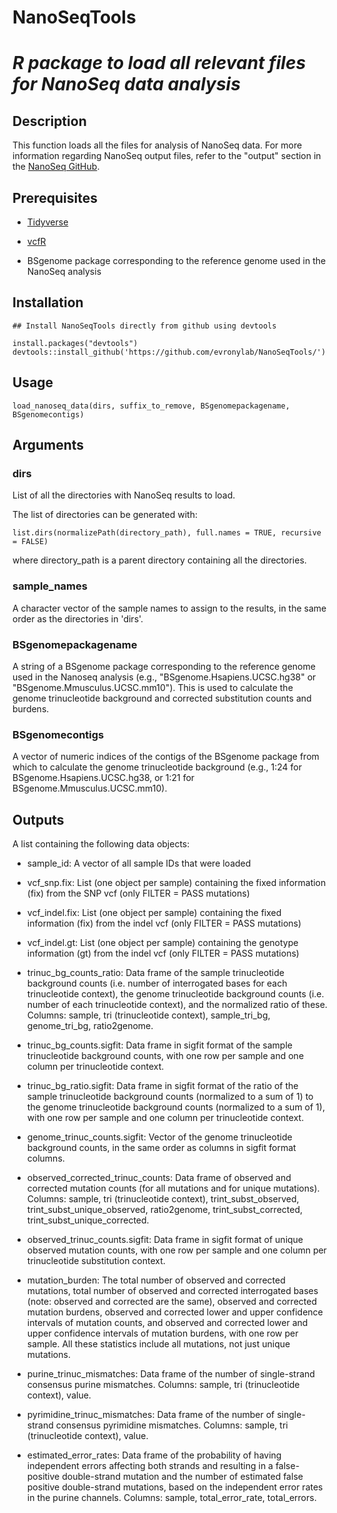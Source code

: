 # **NanoSeqTools**

# _R package to load all relevant files for NanoSeq data analysis_


## Description
This function loads all the files for analysis of NanoSeq data. For more information regarding NanoSeq output files, refer to the "output" section in the [NanoSeq GitHub](https://github.com/cancerit/NanoSeq).

## Prerequisites
* [Tidyverse](https://www.tidyverse.org/packages/)

* [vcfR](https://github.com/knausb/vcfR)

* BSgenome package corresponding to the reference genome used in the NanoSeq analysis

## Installation

```
## Install NanoSeqTools directly from github using devtools

install.packages("devtools")
devtools::install_github('https://github.com/evronylab/NanoSeqTools/')
```

## Usage
```
load_nanoseq_data(dirs, suffix_to_remove, BSgenomepackagename, BSgenomecontigs)
```

## Arguments
### dirs	
List of all the directories with NanoSeq results to load.

The list of directories can be generated with:
```
list.dirs(normalizePath(directory_path), full.names = TRUE, recursive = FALSE)
```
where directory_path is a parent directory containing all the directories.

### sample_names
A character vector of the sample names to assign to the results, in the same order as the directories in 'dirs'.

### BSgenomepackagename	
A string of a BSgenome package corresponding to the reference genome used in the Nanoseq analysis (e.g., "BSgenome.Hsapiens.UCSC.hg38" or "BSgenome.Mmusculus.UCSC.mm10"). This is used to calculate the genome trinucleotide background and corrected substitution counts and burdens.

### BSgenomecontigs	
A vector of numeric indices of the contigs of the BSgenome package from which to calculate the genome trinucleotide background (e.g., 1:24 for BSgenome.Hsapiens.UCSC.hg38, or 1:21 for BSgenome.Mmusculus.UCSC.mm10).

## Outputs
A list containing the following data objects:

* sample_id: A vector of all sample IDs that were loaded

* vcf_snp.fix: List (one object per sample) containing the fixed information (fix) from the SNP vcf (only FILTER = PASS mutations)

* vcf_indel.fix: List (one object per sample) containing the fixed information (fix) from the indel vcf (only FILTER = PASS mutations)

* vcf_indel.gt: List (one object per sample) containing the genotype information (gt) from the indel vcf (only FILTER = PASS mutations)

* trinuc_bg_counts_ratio: Data frame of the sample trinucleotide background counts (i.e. number of interrogated bases for each trinucleotide context), the genome trinucleotide background counts (i.e. number of each trinucleotide context), and the normalized ratio of these. Columns: sample, tri (trinucleotide context), sample_tri_bg, genome_tri_bg, ratio2genome.

* trinuc_bg_counts.sigfit: Data frame in sigfit format of the sample trinucleotide background counts, with one row per sample and one column per trinucleotide context.

* trinuc_bg_ratio.sigfit: Data frame in sigfit format of the ratio of the sample trinucleotide background counts (normalized to a sum of 1) to the genome trinucleotide background counts (normalized to a sum of 1), with one row per sample and one column per trinucleotide context.

* genome_trinuc_counts.sigfit: Vector of the genome trinucleotide background counts, in the same order as columns in sigfit format columns.

* observed_corrected_trinuc_counts: Data frame of observed and corrected mutation counts (for all mutations and for unique mutations). Columns: sample, tri (trinucleotide context), trint_subst_observed, trint_subst_unique_observed, ratio2genome, trint_subst_corrected, trint_subst_unique_corrected.

* observed_trinuc_counts.sigfit: Data frame in sigfit format of unique observed mutation counts, with one row per sample and one column per trinucleotide substitution context.

* mutation_burden: The total number of observed and corrected mutations, total number of observed and corrected interrogated bases (note: observed and corrected are the same), observed and corrected mutation burdens, observed and corrected lower and upper confidence intervals of mutation counts, and observed and corrected lower and upper confidence intervals of mutation burdens, with one row per sample. All these statistics include all mutations, not just unique mutations.

* purine_trinuc_mismatches: Data frame of the number of single-strand consensus purine mismatches. Columns: sample, tri (trinucleotide context), value.

* pyrimidine_trinuc_mismatches: Data frame of the number of single-strand consensus pyrimidine mismatches. Columns: sample, tri (trinucleotide context), value.

* estimated_error_rates: Data frame of the probability of having independent errors affecting both strands and resulting in a false-positive double-strand mutation and the number of estimated false positive double-strand mutations, based on the independent error rates in the purine channels. Columns: sample, total_error_rate, total_errors.